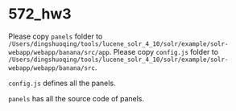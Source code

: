 # 572_hw3

Please copy `panels` folder to `/Users/dingshuoqing/tools/lucene_solr_4_10/solr/example/solr-webapp/webapp/banana/src/app`.
Please copy `config.js` folder to `/Users/dingshuoqing/tools/lucene_solr_4_10/solr/example/solr-webapp/webapp/banana/src`.


`config.js` defines all the panels.

`panels` has all the source code of panels.
